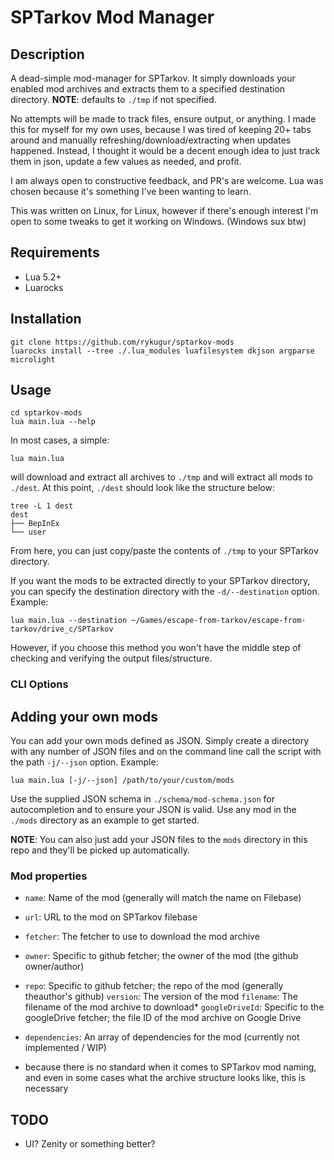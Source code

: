 # SPTarkov Mod Manager

## Description

A dead-simple mod-manager for SPTarkov. It simply downloads your enabled mod archives
and extracts them to a specified destination directory. **NOTE**: defaults to `./tmp`
if not specified.

No attempts will be made to track files, ensure output, or anything. I made this
for myself for my own uses, because I was tired of keeping 20+ tabs around and
manually refreshing/download/extracting when updates happened. Instead, I thought
it would be a decent enough idea to just track them in json, update a few values
as needed, and profit.

I am always open to constructive feedback, and PR's are welcome. Lua was chosen
because it's something I've been wanting to learn.

This was written on Linux, for Linux, however if there's enough interest I'm open
to some tweaks to get it working on Windows. (Windows sux btw)

## Requirements

- Lua 5.2+
- Luarocks

## Installation

```shell
git clone https://github.com/rykugur/sptarkov-mods
luarocks install --tree ./.lua_modules luafilesystem dkjson argparse microlight
```

## Usage

```shell
cd sptarkov-mods
lua main.lua --help
```

In most cases, a simple:

```shell
lua main.lua
```

will download and extract all archives to `./tmp` and will extract all mods to `./dest`.
At this point, `./dest` should look like the structure below:

```shell
tree -L 1 dest
dest
├── BepInEx
└── user
```

From here, you can just copy/paste the contents of `./tmp` to your SPTarkov
directory.

If you want the mods to be extracted directly to your SPTarkov directory, you
can specify the destination directory with the `-d/--destination` option. Example:

```shell
lua main.lua --destination ~/Games/escape-from-tarkov/escape-from-tarkov/drive_c/SPTarkov
```

However, if you choose this method you won't have the middle step of checking and
verifying the output files/structure.

### CLI Options

## Adding your own mods

You can add your own mods defined as JSON. Simply create a directory with any
number of JSON files and on the command line call the script with the path
`-j/--json` option. Example:

```shell
lua main.lua [-j/--json] /path/to/your/custom/mods
```

Use the supplied JSON schema in `./schema/mod-schema.json` for autocompletion
and to ensure your JSON is valid. Use any mod in the `./mods` directory as an
example to get started.

**NOTE**: You can also just add your JSON files to the `mods` directory in this repo
and they'll be picked up automatically.

### Mod properties

- `name`: Name of the mod (generally will match the name on Filebase)
- `url`: URL to the mod on SPTarkov filebase
- `fetcher`: The fetcher to use to download the mod archive
- `owner`: Specific to github fetcher; the owner of the mod (the github owner/author)
- `repo`: Specific to github fetcher; the repo of the mod (generally theauthor's github)
`version`: The version of the mod
`filename`: The filename of the mod archive to download*
`googleDriveId`: Specific to the googleDrive fetcher; the file ID of the mod archive on Google Drive
- `dependencies`: An array of dependencies for the mod (currently not implemented / WIP)

- because there is no standard when it comes to SPTarkov mod naming, and even in some cases what the archive structure looks like, this is necessary

## TODO

- UI? Zenity or something better?
